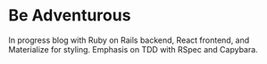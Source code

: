 # Be Adventurous

In progress blog with Ruby on Rails backend, React frontend, and Materialize for styling.
Emphasis on TDD with RSpec and Capybara.
